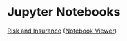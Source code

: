# Jupyter Notebooks

[Risk and Insurance](Risk.ipynb)
([Notebook Viewer](https://nbviewer.jupyter.org/github/drbjselby/Health-Econ/blob/master/Risk.ipynb))
